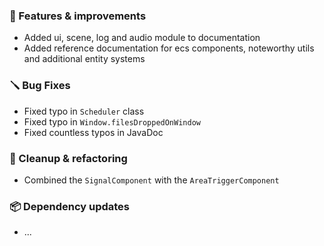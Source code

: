 ### 🚀 Features & improvements

- Added ui, scene, log and audio module to documentation
- Added reference documentation for ecs components, noteworthy utils and additional entity systems

### 🪛 Bug Fixes

- Fixed typo in `Scheduler` class
- Fixed typo in `Window.filesDroppedOnWindow`
- Fixed countless typos in JavaDoc

### 🧽 Cleanup & refactoring

- Combined the `SignalComponent` with the `AreaTriggerComponent`

### 📦 Dependency updates

- ...